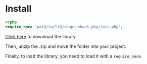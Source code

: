 # Install

```php
<?php
require_once 'path/to/lib/shoprunback-php/init.php';
```

[Click here](../../images/shoprunback-php/shoprunback-php.zip) to download the library.

Then, unzip the .zip and move the folder into your project.

Finally, to load the library, you need to load it with a `require_once`.